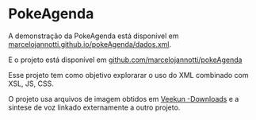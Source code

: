 # PokeAgenda

A demonstração da PokeAgenda está disponível em [marcelojannotti.github.io/pokeAgenda/dados.xml](https://marcelojannotti.github.io/pokeAgenda/dados.xml "PokeAgenda").

E o projeto está disponível em [github.com/marcelojannotti/pokeAgenda](https://github.com/marcelojannotti/pokeAgenda "Projeto PokeAgenda")

Esse projeto tem como objetivo explorarar o uso do XML combinado com XSL, JS, CSS.

O projeto usa arquivos de imagem obtidos em [Veekun -Downloads](https://veekun.com/dex/downloads "Veekun") e a sintese de voz linkado externamente a outro projeto.

